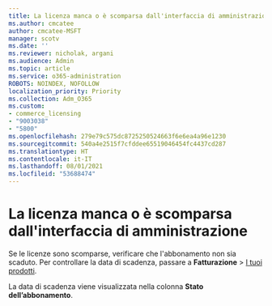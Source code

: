 ```yaml
---
title: La licenza manca o è scomparsa dall'interfaccia di amministrazione
ms.author: cmcatee
author: cmcatee-MSFT
manager: scotv
ms.date: ''
ms.reviewer: nicholak, argani
ms.audience: Admin
ms.topic: article
ms.service: o365-administration
ROBOTS: NOINDEX, NOFOLLOW
localization_priority: Priority
ms.collection: Adm_O365
ms.custom:
- commerce_licensing
- "9003038"
- "5800"
ms.openlocfilehash: 279e79c575dc8725250524663f6e6ea4a96e1230
ms.sourcegitcommit: 540a4e2515f7cfddee65519046454fc4437cd287
ms.translationtype: HT
ms.contentlocale: it-IT
ms.lasthandoff: 08/01/2021
ms.locfileid: "53688474"
---
```

# <a name="license-missing-or-disappears-from-the-admin-center"></a>La licenza manca o è scomparsa dall'interfaccia di amministrazione

Se le licenze sono scomparse, verificare che l'abbonamento non sia scaduto. Per controllare la data di scadenza, passare a **Fatturazione** > [I tuoi prodotti](https://go.microsoft.com/fwlink/p/?linkid=842054).

La data di scadenza viene visualizzata nella colonna **Stato dell’abbonamento**.